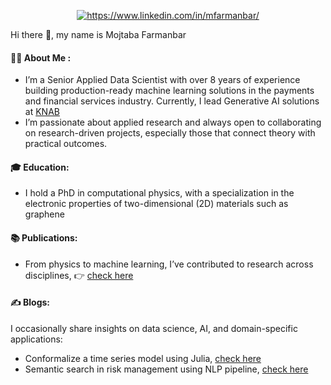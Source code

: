 
<p align="center">
<a href="https://linkedin.com/in/https://www.linkedin.com/in/mfarmanbar/" target="blank"><img align="center" src="https://img.shields.io/badge/Linkedin-Follow-blue.svg" alt="https://www.linkedin.com/in/mfarmanbar/"/></a>
</p>


Hi there 👋, my name is Mojtaba Farmanbar
 
 #### :technologist: About Me :
- I’m a Senior Applied Data Scientist with over 8 years of experience building production-ready machine learning solutions in the payments and financial services industry. Currently, I lead Generative AI solutions at [KNAB](https://www.knab.nl/)
- I’m passionate about applied research and always open to collaborating on research-driven projects, especially those that connect theory with practical outcomes.

#### 🎓 Education:
- I hold a PhD in computational physics, with a specialization in the electronic properties of two-dimensional (2D) materials such as graphene

#### 📚 Publications:
- From physics to machine learning, I’ve contributed to research across disciplines, 👉 [check here](https://scholar.google.com/citations?hl=en&user=2CR9_jYAAAAJ&view_op=list_works)
  
#### ✍️ Blogs:
I occasionally share insights on data science, AI, and domain-specific applications:
- Conformalize a time series model using Julia, [check here](https://medium.com/juliazoid/conformalize-a-time-series-model-using-julia-b8f72c3f72aa)
- Semantic search in risk management using NLP pipeline, [check here](https://medium.com/ing-blog/semantic-search-in-risk-management-using-nlp-pipeline-8ef634a022b7)






<!--
**MojiFarmanbar/MojiFarmanbar** is a ✨ _special_ ✨ repository because its `README.md` (this file) appears on your GitHub profile.

Here are some ideas to get you started:

- 🔭 I’m currently working on ...
- 🌱 I’m currently learning ...
- 👯 I’m looking to collaborate on ...
- 🤔 I’m looking for help with ...
- 💬 Ask me about ...
- 📫 How to reach me: ...
- 😄 Pronouns: ...
- ⚡ Fun fact: ...

for badges, use this one
https://hendrasob.github.io/badges/

this one is also nice:
https://www.sitepoint.com/github-profile-readme/
-->
